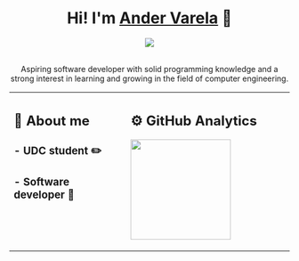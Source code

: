 <div align="center">
  <h1 align="center">Hi! I'm <a href="https://www.instagram.com/ander_vare/">Ander Varela</a> 👋</h1>
  <img src="https://i.imgur.com/vpcLELx.jpg">
  <p><br>Aspiring software developer with solid programming knowledge and a strong interest in learning and growing in the field of computer engineering.<br></p>
  <table width="100%">
    <tr>
      <td width="40%" valign="top">
        <div>
          <h2>🤪 About me</h2>
          <h3>- UDC student ✏️</h3>
          <h3>- Software developer 📲</h3>
        </div>
      </td>
      <td></td>
      <td width="60%" valign="top">
        <div>
          <h2>⚙️ GitHub Analytics</h2>
          <p>
            <a href="https://github.com/AnderVarela">
              <img height="180em" src="https://github-readme-stats-eight-theta.vercel.app/api?username=AnderVarela&show_icons=true&theme=algolia&include_all_commits=true&count_private=true"/>
            </a>
          </p>
        </div>
      </td>
    </tr>
  </table>
</div>
